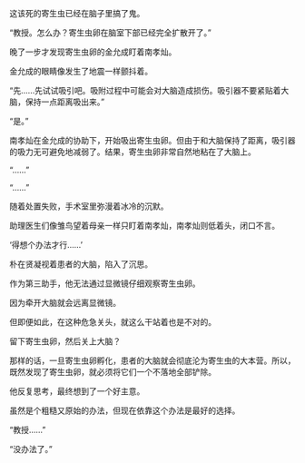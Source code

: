 这该死的寄生虫已经在脑子里搞了鬼。

“教授。怎么办？寄生虫卵在脑室下部已经完全扩散开了。”

晚了一步才发现寄生虫卵的金允成盯着南孝灿。

金允成的眼睛像发生了地震一样颤抖着。

“先……先试试吸引吧。吸附过程中可能会对大脑造成损伤。吸引器不要紧贴着大脑，保持一点距离吸出来。”

“是。”

南孝灿在金允成的协助下，开始吸出寄生虫卵。但由于和大脑保持了距离，吸引器的吸力无可避免地减弱了。结果，寄生虫卵非常自然地粘在了大脑上。

“……”

“……”

随着处置失败，手术室里弥漫着冰冷的沉默。

助理医生们像雏鸟望着母亲一样只盯着南孝灿，南孝灿则低着头，闭口不言。

‘得想个办法才行……’

朴在贤凝视着患者的大脑，陷入了沉思。

作为第三助手，他无法通过显微镜仔细观察寄生虫卵。

因为牵开大脑就会远离显微镜。

但即便如此，在这种危急关头，就这么干站着也是不对的。

留下寄生虫卵，然后关上大脑？

那样的话，一旦寄生虫卵孵化，患者的大脑就会彻底沦为寄生虫的大本营。所以，既然发现了寄生虫卵，就必须将它们一个不落地全部铲除。

他反复思考，最终想到了一个好主意。

虽然是个粗糙又原始的办法，但现在依靠这个办法是最好的选择。

“教授……”

“没办法了。”
